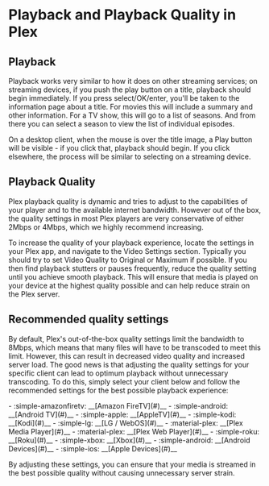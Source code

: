 # Playback and Playback Quality in Plex

## Playback

Playback works very similar to how it does on other streaming services; on streaming devices, if you push the play button on a title, playback should begin immediately. If you press select/OK/enter, you'll be taken to the information page about a title. For movies this will include a summary and other information. For a TV show, this will go to a list of seasons. And from there you can select a season to view the list of individual episodes.

On a desktop client, when the mouse is over the title image, a Play button will be visible - if you click that, playback should begin. If you click elsewhere, the process will be similar to selecting on a streaming device.

## Playback Quality

Plex playback quality is dynamic and tries to adjust to the capabilities of your player and to the available internet bandwidth. However out of the box, the quality settings in most Plex players are very conservative of either 2Mbps or 4Mbps, which we highly recommend increasing.

To increase the quality of your playback experience, locate the settings in your Plex app, and navigate to the Video Settings section. Typically you should try to set Video Quality to Original or Maximum if possible. If you then find playback stutters or pauses frequently, reduce the quality setting until you achieve smooth playback. This will ensure that media is played on your device at the highest quality possible and can help reduce strain on the Plex server.

## Recommended quality settings

By default, Plex's out-of-the-box quality settings limit the bandwidth to 8Mbps, which means that many files will have to be transcoded to meet this limit. However, this can result in decreased video quality and increased server load. The good news is that adjusting the quality settings for your specific client can lead to optimum playback without unnecessary transcoding. To do this, simply select your client below and follow the recommended settings for the best possible playback experience:

<div class="grid cards" markdown>
- :simple-amazonfiretv: __[Amazon FireTV](#)__
- :simple-android: __[Android TV](#)__
- :simple-apple: __[AppleTV](#)__
- :simple-kodi: __[Kodi](#)__
- :simple-lg: __[LG / WebOS](#)__
- :material-plex: __[Plex Media Player](#)__
- :material-plex: __[Plex Web Player](#)__
- :simple-roku: __[Roku](#)__
- :simple-xbox: __[Xbox](#)__
- :simple-android: __[Android Devices](#)__
- :simple-ios: __[Apple Devices](#)__
</div>

By adjusting these settings, you can ensure that your media is streamed in the best possible quality without causing unnecessary server strain.
